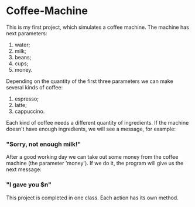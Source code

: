# Coffee-Machine

This is my first project, which simulates a coffee machine. The machine has next parameters:
1. water;
2. milk;
3. beans;
4. cups;
5. money.

Depending on the quantity of the first three parameters we can make several kinds of coffee:
1. espresso;
2. latte;
3. cappuccino.

Each kind of coffee needs a different quantity of ingredients. If the machine doesn't have enough ingredients, we will see a message, for example:
### "Sorry, not enough milk!"

After a good working day we can take out some money from the coffee machine (the parameter 'money'). If we do it, the program will give us the next message:
### "I gave you $n"

This project is completed in one class. Each action has its own method.
